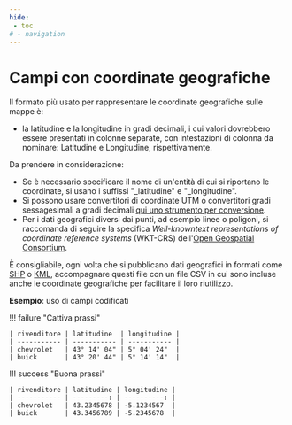 ```yaml
---
hide:
 - toc
# - navigation
---
```


# Campi con coordinate geografiche

Il formato più usato per rappresentare le coordinate geografiche sulle mappe è:

  - la latitudine e la longitudine in gradi decimali, i cui valori dovrebbero essere presentati in colonne separate, con intestazioni di colonna da nominare: Latitudine e Longitudine, rispettivamente.

Da prendere in considerazione:

  - Se è necessario specificare il nome di un'entità di cui si riportano le coordinate, si usano i suffissi "\_latitudine" e "\_longitudine".
  - Si possono usare convertitori di coordinate UTM o convertitori gradi sessagesimali a gradi decimali [qui uno strumento per conversione](http://www.geoin.it/coordinate_converter/).
  - Per i dati geografici diversi dai punti, ad esempio linee o poligoni, si raccomanda di seguire la specifica *Well-knowntext representations of coordinate reference systems* (WKT-CRS) dell'[Open Geospatial Consortium](https://www.opengeospatial.org/standards/wkt-crs).

È consigliabile, ogni volta che si pubblicano dati geografici in formati come [SHP](https://es.wikipedia.org/wiki/Shapefile) o [KML](https://es.wikipedia.org/wiki/KML), accompagnare questi file con un file CSV in cui sono incluse anche le coordinate geografiche per facilitare il loro riutilizzo.

**Esempio**: uso di campi codificati

!!! failure "Cattiva prassi"


    | rivenditore | latitudine  | longitudine |
    | ----------- | ----------- | ----------- |
    | chevrolet   | 43° 14' 04" | 5° 04' 24"  |
    | buick       | 43° 20' 44" | 5° 14' 14"  |


!!! success "Buona prassi"

    | rivenditore | latitudine | longitudine |
    | ----------- | ---------: | ----------: |
    | chevrolet   | 43.2345678 | -5.1234567  |
    | buick       | 43.3456789 | -5.2345678  |
